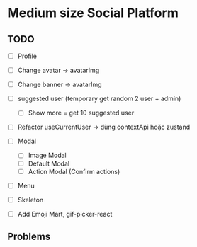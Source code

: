 # Medium size Social Platform

## TODO

- [ ] Profile

- [ ] Change avatar -> avatarImg
- [ ] Change banner -> avatarImg

- [ ] suggested user (temporary get random 2 user + admin)

  - [ ] Show more = get 10 suggested user

- [ ] Refactor useCurrentUser -> dùng contextApi hoặc zustand

- [ ] Modal
  - [ ] Image Modal
  - [ ] Default Modal
  - [ ] Action Modal (Confirm actions)
- [ ] Menu

- [ ] Skeleton
- [ ] Add Emoji Mart, gif-picker-react

## Problems
